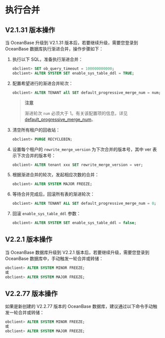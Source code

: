 # 执行合并

## V2.1.31 版本操作

当 OceanBase 升级到 V2.1.31 版本后，若要继续升级，需要您登录到 OceanBase 数据库执行渐进合并，操作步骤如下：

1. 执行以下 SQL，准备执行渐进合并：

   ```sql
   obclient> SET ob_query_timeout = 100000000000;
   obclient> ALTER SYSTEM SET enable_sys_table_ddl = TRUE;
   ```

2. 配置希望进行的渐进合并轮次：

   ```sql
   obclient> ALTER TENANT all SET default_progressive_merge_num = num;
   ```

   > **注意**
   >
   > 渐进轮次 `num` 必须大于 1。有关该配置项的信息，详见 [default_progressive_merge_num](../12.reference-mysql-mode/3.system-configuration-items-1/4.tenant-level-configuration-items-1/14.default_progressive_merge_num-1-2-3.md)。

3. 清空所有租户的回收站：

   ```sql
   obclient> PURGE RECYCLEBIN;
   ```

4. 设置每个租户的 `rewrite_merge_version` 为下次合并的版本号，其中 ver 表示下次合并的版本号：

   ```sql
   obclient> ALTER tenant xxx SET rewrite_merge_version = ver;
   ```

5. 根据渐进合并的轮次，发起相应次数的合并：

   ```sql
   obclient> ALTER SYSTEM MAJOR FREEZE;
   ```

6. 等待合并完成后，回滚所有表的渐进轮次：

   ```sql
   obclient> ALTER TENANT ALL SET default_progressive_merge_num = 0;
   ```

7. 回滚 `enable_sys_table_ddl` 参数：

   ```sql
   obclient> ALTER SYSTEM SET enable_sys_table_ddl = false;
   ```

## V2.2.1 版本操作

当 OceanBase 数据库升级到 V2.2.1 版本后，若要继续升级，需要您登录到 OceanBase 数据库中，手动触发一轮合并或转储：

```sql
obclient> ALTER SYSTEM MINOR FREEZE;
或
obclient> ALTER SYSTEM MAJOR FREEZE;
```

## V2.2.77 版本操作

如果是新创建的 V2.2.77 版本的 OceanBase 数据库，建议通过以下命令手动触发一轮合并或转储：

```sql
obclient> ALTER SYSTEM MINOR FREEZE;
或
obclient> ALTER SYSTEM MAJOR FREEZE;
```
